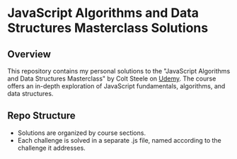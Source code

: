 # **JavaScript Algorithms and Data Structures Masterclass Solutions**
## Overview

This repository contains my personal solutions to the "JavaScript Algorithms and Data Structures Masterclass" by Colt Steele on [Udemy](https://www.udemy.com/course/js-algorithms-and-data-structures-masterclass/). The course offers an in-depth exploration of JavaScript fundamentals, algorithms, and data structures.

## Repo Structure

- Solutions are organized by course sections.
- Each challenge is solved in a separate .js file, named according to the challenge it addresses.

